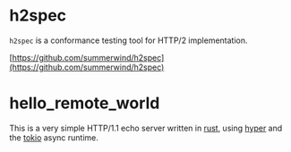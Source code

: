 # h2spec

`h2spec` is a conformance testing tool for HTTP/2 implementation.

[https://github.com/summerwind/h2spec](https://github.com/summerwind/h2spec)

# hello_remote_world

This is a very simple HTTP/1.1 echo server written in [rust](https://www.rust-lang.org/), using [hyper](https://github.com/hyperium/hyper) and the [tokio](https://tokio.rs/) async runtime.
